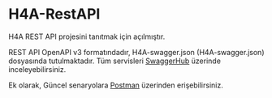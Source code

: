 # H4A-RestAPI

H4A REST API projesini tanıtmak için açılmıştır.

REST API OpenAPI v3 formatındadır, H4A-swagger.json (H4A-swagger.json) dosyasında tutulmaktadır. Tüm servisleri [SwaggerHub](https://app.swaggerhub.com/apis-docs/agitodev/H4A/v1) üzerinde inceleyebilirsiniz. 

Ek olarak, Güncel senaryolara [Postman](https://documenter.getpostman.com/view/1428341/TVev5kYQ) üzerinden erişebilirsiniz.
